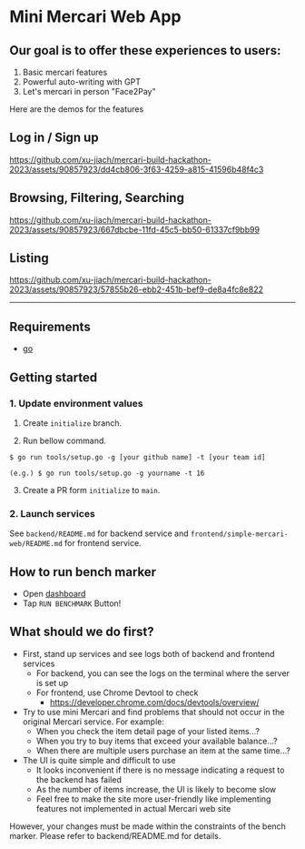 # Mini Mercari Web App

## Our goal is to offer these experiences to users:

  1. Basic mercari features 
  2. Powerful auto-writing with GPT
  3. Let's mercari in person "Face2Pay"

Here are the demos for the features

## Log in / Sign up

https://github.com/xu-jiach/mercari-build-hackathon-2023/assets/90857923/dd4cb806-3f63-4259-a815-41596b48f4c3

## Browsing, Filtering, Searching

https://github.com/xu-jiach/mercari-build-hackathon-2023/assets/90857923/667dbcbe-11fd-45c5-bb50-61337cf9bb99

## Listing

https://github.com/xu-jiach/mercari-build-hackathon-2023/assets/90857923/57855b26-ebb2-451b-bef9-de8a4fc8e822






-----------

## Requirements

* [go](https://go.dev/)

## Getting started

### 1. Update environment values

1. Create `initialize` branch.

2. Run bellow command.

```shell
$ go run tools/setup.go -g [your github name] -t [your team id]

(e.g.) $ go run tools/setup.go -g yourname -t 16
```

3. Create a PR form `initialize` to `main`.

### 2. Launch services

See `backend/README.md` for backend service and `frontend/simple-mercari-web/README.md` for frontend service.

## How to run bench marker

* Open [dashboard](https://mercari-build-hackathon-2023-front-d3sqdyhc4a-uc.a.run.app/)
* Tap `RUN BENCHMARK` Button!

## What should we do first?

- First, stand up services and see logs both of backend and frontend services
  - For backend, you can see the logs on the terminal where the server is set up
  - For frontend, use Chrome Devtool to check
    - https://developer.chrome.com/docs/devtools/overview/
- Try to use mini Mercari and find problems that should not occur in the original Mercari service. For example:
  - When you check the item detail page of your listed items...?
  - When you try to buy items that exceed your available balance...?
  - When there are multiple users purchase an item at the same time...?
- The UI is quite simple and difficult to use
  - It looks inconvenient if there is no message indicating a request to the backend has failed
  - As the number of items increase, the UI is likely to become slow
  - Feel free to make the site more user-friendly like implementing features not implemented in actual Mercari web site

However, your changes must be made within the constraints of the bench marker. Please refer to backend/README.md for details.
